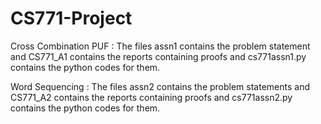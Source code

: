 # CS771-Project
Cross Combination PUF : The files assn1 contains the problem statement and CS771_A1 contains the reports containing proofs and cs771assn1.py contains the python codes for them.

Word Sequencing : The files assn2 contains the problem statements and CS771_A2 contains the reports containing proofs and cs771assn2.py contains the python codes for them.
